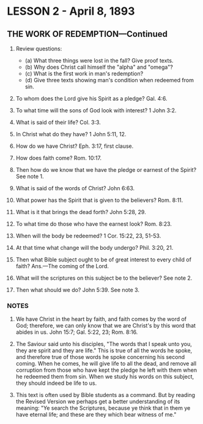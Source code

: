 # LESSON 2 - April 8, 1893
## THE WORK OF REDEMPTION—Continued

1. Review questions:
   - (a) What three things were lost in the fall? Give proof texts.
   - (b) Why does Christ call himself the "alpha" and "omega"?
   - (c) What is the first work in man's redemption?
   - (d) Give three texts showing man's condition when redeemed from sin.

2. To whom does the Lord give his Spirit as a pledge? Gal. 4:6.
3. To what time will the sons of God look with interest? 1 John 3:2.
4. What is said of their life? Col. 3:3.
5. In Christ what do they have? 1 John 5:11, 12.
6. How do we have Christ? Eph. 3:17, first clause.
7. How does faith come? Rom. 10:17.
8. Then how do we know that we have the pledge or earnest of the Spirit? See note 1.
9. What is said of the words of Christ? John 6:63.
10. What power has the Spirit that is given to the believers? Rom. 8:11.
11. What is it that brings the dead forth? John 5:28, 29.
12. To what time do those who have the earnest look? Rom. 8:23.
13. When will the body be redeemed? 1 Cor. 15:22, 23, 51-53.
14. At that time what change will the body undergo? Phil. 3:20, 21.
15. Then what Bible subject ought to be of great interest to every child of faith? Ans.—The coming of the Lord.
16. What will the scriptures on this subject be to the believer? See note 2.
17. Then what should we do? John 5:39. See note 3.

### NOTES

1. We have Christ in the heart by faith, and faith comes by the word of God; therefore, we can only know that we are Christ's by this word that abides in us. John 15:7; Gal. 5:22, 23; Rom. 8:16.

2. The Saviour said unto his disciples, "The words that I speak unto you, they are spirit and they are life." This is true of all the words he spoke, and therefore true of those words he spoke concerning his second coming. When he comes, he will give life to all the dead, and remove all corruption from those who have kept the pledge he left with them when he redeemed them from sin. When we study his words on this subject, they should indeed be life to us.

3. This text is often used by Bible students as a command. But by reading the Revised Version we perhaps get a better understanding of its meaning: "Ye search the Scriptures, because ye think that in them ye have eternal life; and these are they which bear witness of me."